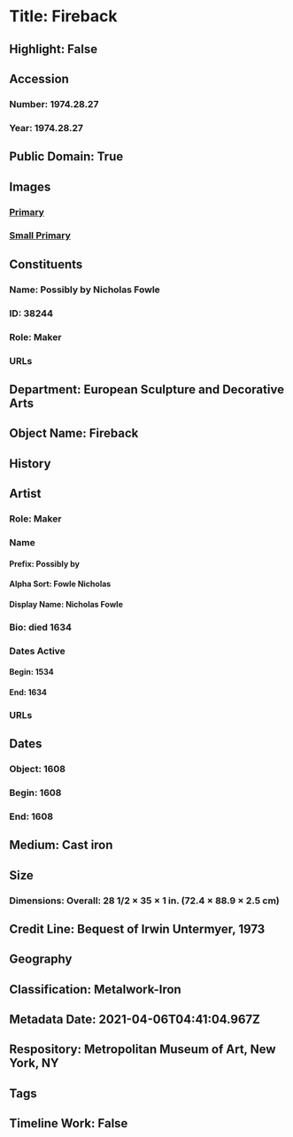 # Title: Fireback
## Highlight: False
## Accession
### Number: 1974.28.27
### Year: 1974.28.27
## Public Domain: True
## Images
### [Primary](https://images.metmuseum.org/CRDImages/es/original/203492.jpg)
### [Small Primary](https://images.metmuseum.org/CRDImages/es/web-large/203492.jpg)
## Constituents
### Name: Possibly by Nicholas Fowle
### ID: 38244
### Role: Maker
### URLs
## Department: European Sculpture and Decorative Arts
## Object Name: Fireback
## History
## Artist
### Role: Maker
### Name
#### Prefix: Possibly by
#### Alpha Sort: Fowle Nicholas
#### Display Name: Nicholas Fowle
### Bio: died 1634
### Dates Active
#### Begin: 1534
#### End: 1634
### URLs
## Dates
### Object: 1608
### Begin: 1608
### End: 1608
## Medium: Cast iron
## Size
### Dimensions: Overall: 28 1/2 × 35 × 1 in. (72.4 × 88.9 × 2.5 cm)
## Credit Line: Bequest of Irwin Untermyer, 1973
## Geography
## Classification: Metalwork-Iron
## Metadata Date: 2021-04-06T04:41:04.967Z
## Respository: Metropolitan Museum of Art, New York, NY
## Tags
## Timeline Work: False